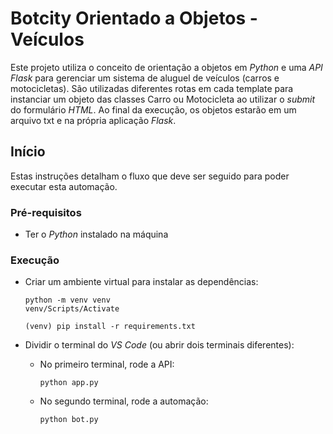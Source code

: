 # Botcity Orientado a Objetos - Veículos

Este projeto utiliza o conceito de orientação a objetos em _Python_ e uma _API_ _Flask_ para gerenciar um sistema de aluguel de veículos (carros e motocicletas). São utilizadas diferentes rotas em cada template para instanciar um objeto das classes Carro ou Motocicleta ao utilizar o _submit_ do formulário _HTML_. Ao final da execução, os objetos estarão em um arquivo txt e na própria aplicação _Flask_.

## Início

Estas instruções detalham o fluxo que deve ser seguido para poder executar esta automação.

### Pré-requisitos
- Ter o _Python_ instalado na máquina

### Execução
* Criar um ambiente virtual para instalar as dependências:
  ```
  python -m venv venv
  venv/Scripts/Activate
  
  (venv) pip install -r requirements.txt
  ```

* Dividir o terminal do _VS Code_ (ou abrir dois terminais diferentes):
  - No primeiro terminal, rode a API:
    ```
    python app.py 
    ```
  - No segundo terminal, rode a automação:
    ```
    python bot.py
    ```